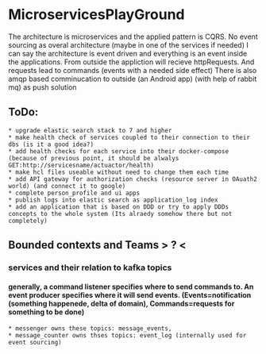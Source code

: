 # MicroservicesPlayGround
The architecture is microservices and the applied pattern is CQRS. No event sourcing as overal architecture (maybe in one of the services if needed) 
I can say the architecture is event driven and everything is an event inside the applications. From outside the appliction will recieve httpRequests. And requests lead to commands (events with a needed side effect)
There is also amqp based comminucation to outside (an Android app) (with help of rabbit mq) as push solution 

## ToDo:
    * upgrade elastic search stack to 7 and higher
    * make health check of services coupled to their connection to their dbs (is it a good idea?)
    * add health checks for each service into their docker-compose (because of previous point, it should be alwalys GET:http://servicesname/actuactor/health)
    * make hcl files useable without need to change them each time
    * add API gateway for authorization checks (resource server in OAuath2 world) (and connect it to google)
    * complete person_profile and ui apps
    * publish logs into elastic search as application_log index
    * add an application that is based on DDD or try to apply DDDs concepts to the whole system (Its alraedy somehow there but not completely)

## Bounded contexts and Teams > ? <

### services and their relation to kafka topics
#### generally, a command listener specifies where to send commands to. An event producer specifies where it will send events. (Events=notification (something happenede, delta of domain), Commands=requests for something to be done)
    * messenger owns these topics: message_events,
    * message_counter owns thses topics: event_log (internally used for event sourcing)
